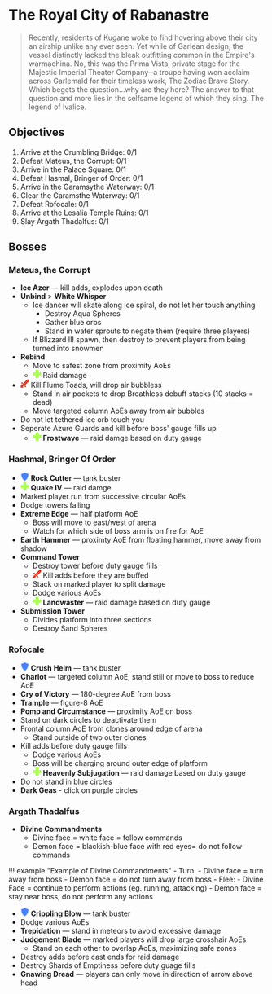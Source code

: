 # The Royal City of Rabanastre

> Recently, residents of Kugane woke to find hovering above their city an airship unlike any ever seen. Yet while of Garlean design, the vessel distinctly lacked the bleak outfitting common in the Empire's warmachina. No, this was the Prima Vista, private stage for the Majestic Imperial Theater Company─a troupe having won acclaim across Garlemald for their timeless work, The Zodiac Brave Story. Which begets the question...why are they here? The answer to that question and more lies in the selfsame legend of which they sing. The legend of Ivalice.

## Objectives

1. Arrive at the Crumbling Bridge: 0/1
2. Defeat Mateus, the Corrupt: 0/1
3. Arrive in the Palace Square: 0/1
4. Defeat Hasmal, Bringer of Order: 0/1
5. Arrive in the Garamsythe Waterway: 0/1
6. Clear the Garamsthe Waterway: 0/1
7. Defeat Rofocale: 0/1
8. Arrive at the Lesalia Temple Ruins: 0/1
9. Slay Argath Thadalfus: 0/1

## Bosses

### Mateus, the Corrupt

- **Ice Azer** — kill adds, explodes upon death
- **Unbind** > **White Whisper**
    - Ice dancer will skate along ice spiral, do not let her touch anything
        - Destroy Aqua Spheres
        - Gather blue orbs
        - Stand in water sprouts to negate them (require three players)
    - If Blizzard III spawn, then destroy to prevent players from being turned into snowmen
- **Rebind**
    - Move to safest zone from proximity AoEs
    - ![](/assets/icons/role-healer.png) Raid damage
- ![](/assets/icons/role-dps.png) Kill Flume Toads, will drop air bubbless
    - Stand in air pockets to drop Breathless debuff stacks (10 stacks = dead)
    - Move targeted column AoEs away from air bubbles
- Do not let tethered ice orb touch you
- Seperate Azure Guards and kill before boss' gauge fills up
    - ![](/assets/icons/role-healer.png) **Frostwave** — raid damge based on duty gauge

### Hashmal, Bringer Of Order

- ![](/assets/icons/role-tank.png) **Rock Cutter** — tank buster
- ![](/assets/icons/role-healer.png) **Quake IV** — raid damge
- Marked player run from successive circular AoEs
- Dodge towers falling
- **Extreme Edge** — half platform AoE
    - Boss will move to east/west of arena
    - Watch for which side of boss arm is on fire for AoE
- **Earth Hammer** — proximty AoE from floating hammer, move away from shadow
- **Command Tower**
    - Destroy tower before duty gauge fills
    - ![](/assets/icons/role-dps.png) Kill adds before they are buffed
    - Stack on marked player to split damage
    - Dodge various AoEs
    - ![](/assets/icons/role-healer.png) **Landwaster** — raid damage based on duty gauge
- **Submission Tower**
    - Divides platform into three sections
    - Destroy Sand Spheres

### Rofocale

- ![](/assets/icons/role-tank.png) **Crush Helm** — tank buster
- **Chariot** — targeted column AoE, stand still or move to boss to reduce AoE
- **Cry of Victory** — 180-degree AoE from boss
- **Trample** — figure-8 AoE
- **Pomp and Circumstance** — proximity AoE on boss
- Stand on dark circles to deactivate them
- Frontal column AoE from clones around edge of arena
    - Stand outside of two outer clones
- Kill adds before duty gauge fills
    - Dodge various AoEs
    - Boss will be charging around outer edge of platform
    - ![](/assets/icons/role-healer.png) **Heavenly Subjugation** — raid damage based on duty gauge
- Do not stand in blue circles
- **Dark Geas** - click on purple circles

### Argath Thadalfus

- **Divine Commandments**
    - Divine face = white face = follow commands
    - Demon face = blackish-blue face with red eyes= do not follow commands

!!! example "Example of Divine Commandments"
    - Turn:
        - Divine face = turn away from boss
        - Demon face = do not turn away from boss
    - Flee:
        - Divine Face = continue to perform actions (eg. running, attacking)
        - Demon face = stay near boss, do not perform any actions

- ![](/assets/icons/role-tank.png) **Crippling Blow** — tank buster
- Dodge various AoEs
- **Trepidation** — stand in meteors to avoid excessive damage
- **Judgement Blade** — marked players will drop large crosshair AoEs
    - Stand on each other to overlap AoEs, maximizing safe zones
- Destroy adds before cast ends for raid damage
- Destroy Shards of Emptiness before duty guage fills
- **Gnawing Dread** — players can only move in direction of arrow above head

